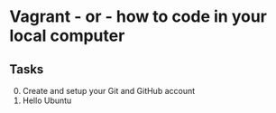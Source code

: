 # Vagrant - or - how to code in your local computer
## Tasks
0. Create and setup your Git and GitHub account
1. Hello Ubuntu

